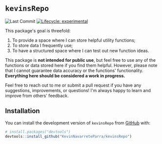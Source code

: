 # `kevinsRepo`

<!-- badges: start -->
![Last Commit](https://img.shields.io/github/last-commit/KevinNavarreteParra/kevinsRepo.svg)
[![Lifecycle: experimental](https://img.shields.io/badge/lifecycle-experimental-orange.svg)](https://lifecycle.r-lib.org/articles/stages.html#experimental)
<!-- badges: end -->

This package's goal is threefold:

1.  To provide a space where I can store helpful utility functions;
2.  To store data I frequently use;
3.  To have a structured space where I can test out new function ideas.

This package is **not intended for public use**, but feel free to use any of the functions or data stored here if you find them helpful. However, please note that I cannot guarantee data accuracy or the functions' functionality. **Everything here should be considered a work in progress.**

Feel free to reach out to me or submit a pull request if you have any suggestions, improvements, or questions! I'm always happy to learn and improve from others' feedback.

## Installation

You can install the development version of `kevinsRepo` from [GitHub](https://github.com/) with:

``` r
# install.packages("devtools")
devtools::install_github("KevinNavarreteParra/kevinsRepo")
```

